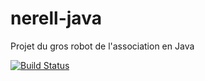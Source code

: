 # nerell-java
Projet du gros robot de l'association en Java

[![Build Status](https://travis-ci.org/ARIG-Robotique/nerell-java.svg?branch=dev)](https://travis-ci.org/ARIG-Robotique/nerell-java)

